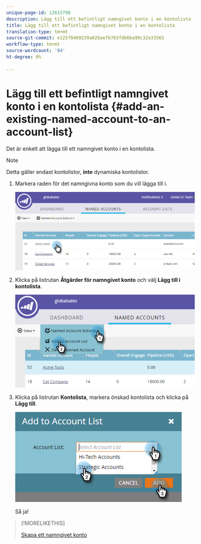 ```yaml
---
unique-page-id: 12615798
description: Lägg till ett befintligt namngivet konto i en kontolista - Marketo Docs - Produktdokumentation
title: Lägg till ett befintligt namngivet konto i en kontolista
translation-type: tm+mt
source-git-commit: e125f8469239a026aefb703fdb6ba99c32e33565
workflow-type: tm+mt
source-wordcount: '94'
ht-degree: 0%

---
```



# Lägg till ett befintligt namngivet konto i en kontolista {#add-an-existing-named-account-to-an-account-list}

Det är enkelt att lägga till ett namngivet konto i en kontolista.

>[!NOTE]
>
>Detta gäller endast kontolistor, **inte** dynamiska kontolistor.

1. Markera raden för det namngivna konto som du vill lägga till i.

   ![](assets/four-1.png)

1. Klicka på listrutan **Åtgärder för namngivet konto** och välj **Lägg till i kontolista**.

   ![](assets/five-1.png)

1. Klicka på listrutan **Kontolista**, markera önskad kontolista och klicka på **Lägg till**.

   ![](assets/six-1.png)

   Så ja!

>[!MORELIKETHIS]
>
>[Skapa ett namngivet konto](/help/marketo/product-docs/account-based-marketing/target/named-accounts/create-a-named-account.md)
